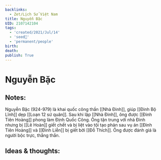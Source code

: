 ```yaml
---
backlinks:
  - Zet/Lịch Sử Việt Nam
title: Nguyễn Bặc
UID: 2107142104
tags:
  - 'created/2021/Jul/14'
  - 'seed🥜'
  - 'permanent/people'
birth: 
death: 
publish: True
---
```

# Nguyễn Bặc

## Notes:
Nguyễn Bặc (924-979) là khai quốc công thần [[Nhà Đinh]], giúp [[Đinh Bộ Lĩnh]] dẹp [[Loạn 12 sứ quân]]. Sau khi lập [[Nhà Đinh]], ông được [[Đinh Tiên Hoàng]] phong làm Định Quốc Công. Ông tận trung với nhà Đinh nhưng bị [[Lê Hoàn]] giết chết và bị liệt vào tội tạo phản sau vụ án [[Đinh Tiên Hoàng]] và [[Đinh Liễn]] bị giết bởi [[Đỗ Thích]]. Ông được đánh giá là người bộc trực, thẳng thắn.

## Ideas & thoughts:
